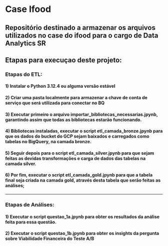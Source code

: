 # Case Ifood
Repositório destinado a armazenar os arquivos utilizados no case do ifood para o cargo de Data Analytics SR
---
## Etapas para execuçao deste projeto:
### Etapas do ETL:
#### 1) Instalar o Python 3.12.4 ou alguma versão estável
#### 2) Criar uma pasta localmente para armazenar a chave de conta de serviço que será utilizada para conectar no BQ
#### 3) Executar primeiro o arquivo importar_bibliotecas_necessarias.jpynb, garantindo assim que todas as bibliotecas estarão funcionando.
#### 4) Bibliotecas instaladas, executar o script etl_camada_bronze.jpynb para que os dados do bucket do GCP sejam baixados e carregados como tabelas no BigQuery, na camada bronze.
#### 5) Seguir depois para o script etl_camada_silver.jpynb para que sejam feitas as devidas transformações e carga de dados das tabelas na camada silver.
#### 6) Por fim, executar o script etl_camada_gold.jpynb para que a tabela final seja criada na camada gold, através desta tabela que serão feitas as análises;
---
### Etapas de Análises:
#### 1) Executar o script questao_1a.jpynb para obter os resultados da análise feita para essa questão.
#### 2) Executar o script questao_1b.jpynb para obter os insights da pergunta sobre Viabilidade Financeira do Teste A/B
